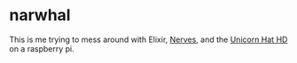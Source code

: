 # narwhal

This is me trying to mess around with Elixir, [Nerves](http://nerves-project.org/), and the 
[Unicorn Hat HD](https://shop.pimoroni.com/products/unicorn-hat-hd) on a raspberry pi.
